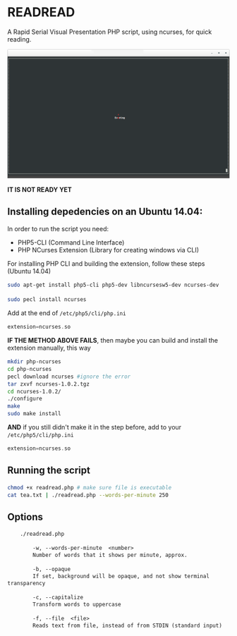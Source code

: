 # READREAD

A Rapid Serial Visual Presentation PHP script, using ncurses, for quick reading.

![terminator screenshot](screenshot-000.png)

**IT IS NOT READY YET**

## Installing depedencies on an Ubuntu 14.04:

In order to run the script you need:

* PHP5-CLI (Command Line Interface)
* PHP NCurses Extension (Library for creating windows via CLI)

For installing PHP CLI and building the extension, follow these steps (Ubuntu 14.04)

```bash
sudo apt-get install php5-cli php5-dev libncursesw5-dev ncurses-dev

sudo pecl install ncurses
```
Add at the end of `/etc/php5/cli/php.ini`

```php
extension=ncurses.so
```
**IF THE METHOD ABOVE FAILS**, then maybe you can build and install the extension manually, this way

```bash
mkdir php-ncurses
cd php-ncurses
pecl download ncurses #ignore the error
tar zxvf ncurses-1.0.2.tgz
cd ncurses-1.0.2/
./configure
make
sudo make install
```

**AND** if you still didn't make it in the step before, add to your `/etc/php5/cli/php.ini`

```php
extension=ncurses.so
```

## Running the script

```bash
chmod +x readread.php # make sure file is executable
cat tea.txt | ./readread.php --words-per-minute 250
```
## Options

```
	./readread.php

		-w,	--words-per-minute	<number>
		Number of words that it shows per minute, approx.

		-b,	--opaque
		If set, background will be opaque, and not show terminal transparency

		-c,	--capitalize
		Transform words to uppercase

		-f,	--file	<file>
		Reads text from file, instead of from STDIN (standard input)

```
